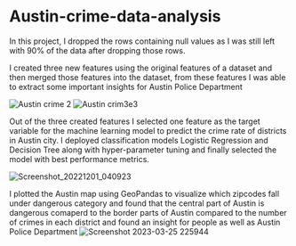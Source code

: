 # Austin-crime-data-analysis

In this project, I dropped the rows containing null values as I was still left with 90% of the data after dropping those rows.

I created three new features using the original features of a dataset and then merged those features into the dataset, from these features I was able to extract some 
important insights for Austin Police Department

![Austin crime 2](https://user-images.githubusercontent.com/77584094/228087425-2f4c7aca-e2aa-41b2-b683-ab67fbee1bd3.png)
![Austin crim3e3 ](https://user-images.githubusercontent.com/77584094/228089348-9619b4ed-e4ca-48f4-9d02-be9db7356f83.png)


Out of the three created features I selected one feature as the target variable for the machine learning model to predict the crime rate of districts in Austin city. 
I deployed classification models Logistic Regression and Decision Tree along with hyper-parameter tuning 
and finally selected the model with best performance metrics.

![Screenshot_20221201_040923](https://user-images.githubusercontent.com/77584094/228087220-ddeefd01-6486-4618-a1d8-ed3caa8e83fb.png)


I plotted the Austin map using GeoPandas to visualize which zipcodes fall under dangerous category and found that the central part of Austin is dangerous comaperd to the border parts of Austin compared to the 
number of crimes in each district and found an insight for people as well as Austin Police Department
![Screenshot 2023-03-25 225944](https://user-images.githubusercontent.com/77584094/228089617-d8ee8ebc-9875-4b37-adf6-afff0a516bbf.png)

